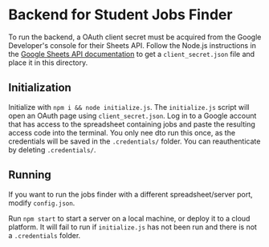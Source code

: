 # Backend for Student Jobs Finder

To run the backend, a OAuth client secret must be acquired from the Google Developer's console for their Sheets API. Follow the Node.js instructions in the [Google Sheets API documentation](https://developers.google.com/sheets/api/quickstart/nodejs) to get a `client_secret.json` file and place it in this directory.


## Initialization
Initialize with `npm i && node initialize.js`. The `initialize.js` script will open an OAuth page using `client_secret.json`. Log in to a Google account that has access to the spreadsheet containing jobs and paste the resulting access code into the terminal. You only nee dto run this once, as the credentials will be saved in the `.credentials/` folder. You can reauthenticate by deleting `.credentials/`.

## Running
If you want to run the jobs finder with a different spreadsheet/server port, modify `config.json`.

Run `npm start` to start a server on a local machine, or deploy it to a cloud platform. It will fail to run if `initialize.js` has not been run and there is not a `.credentials` folder.
